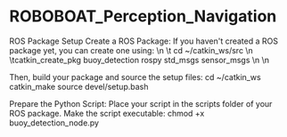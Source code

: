 # ROBOBOAT_Perception_Navigation


ROS Package Setup
Create a ROS Package: If you haven't created a ROS package yet, you can create one using: \n
 \t cd ~/catkin_ws/src \n
  \tcatkin_create_pkg buoy_detection rospy std_msgs sensor_msgs \n \n

  Then, build your package and source the setup files:
    cd ~/catkin_ws
    catkin_make
    source devel/setup.bash


  Prepare the Python Script:
    Place your script in the scripts folder of your ROS package.
    Make the script executable:
      chmod +x buoy_detection_node.py
